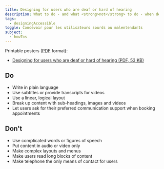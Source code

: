 ```yaml
---
title: Designing for users who are deaf or hard of hearing
description: What to do - and what <strong>not</strong> to do - when designing for users who are deaf or hard of hearing.
tags:
  - designingAccessible
toggle: Concevoir pour les utilisateurs sourds ou malentendants
subject:
  - howTos
---
```


Printable posters (<abbr title="Portable Document Format">PDF</abbr> format):

- <a href="{{ pathPrefix }}/docs/posters/Hearing-en_2023.pdf" download>Designing for users who are deaf or hard of hearing (<abbr title="Portable Document Format">PDF</abbr>, 53 <abbr title="KiloByte">KB</abbr>)</a>

<div class="row">
<div class="col-md-6">

## <span class="fas fa-thumbs-up mrgn-rght-md" aria-hidden="true"></span> Do

- Write in plain language
- Use subtitles or provide transcripts for videos
- Use a linear, logical layout
- Break up content with sub-headings, images and videos
- Let users ask for their preferred communication support when booking appointments

</div>
<div class="col-md-6">

## <span class="fas fa-thumbs-down mrgn-rght-md" aria-hidden="true"></span> Don't

- Use complicated words or figures of speech
- Put content in audio or video only
- Make complex layouts and menus
- Make users read long blocks of content
- Make telephone the only means of contact for users

</div>
</div>

